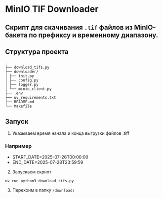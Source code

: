 # MinIO TIF Downloader

Скрипт для скачивания `.tif` файлов из MinIO-бакета по префиксу и временному диапазону.
---
## Структура проекта
```
.
├── download_tifs.py
├── downloader/
│ ├── init.py
│ ├── config.py
│ ├── logger.py
│ └── minio_client.py
├── .env
├── uv_requirements.txt
├── README.md
└── Makefile
```

## Запуск 

1) Указываем время начала и конца выгрузки файлов .tiff
### Например 
- START_DATE=2025-07-26T00:00:00
- END_DATE=2025-07-28T23:59:59

2) Запускаем скрипт 
```bash
uv run python3 download_tifs.py
```

3) Перехоим в папку ```/downloads```